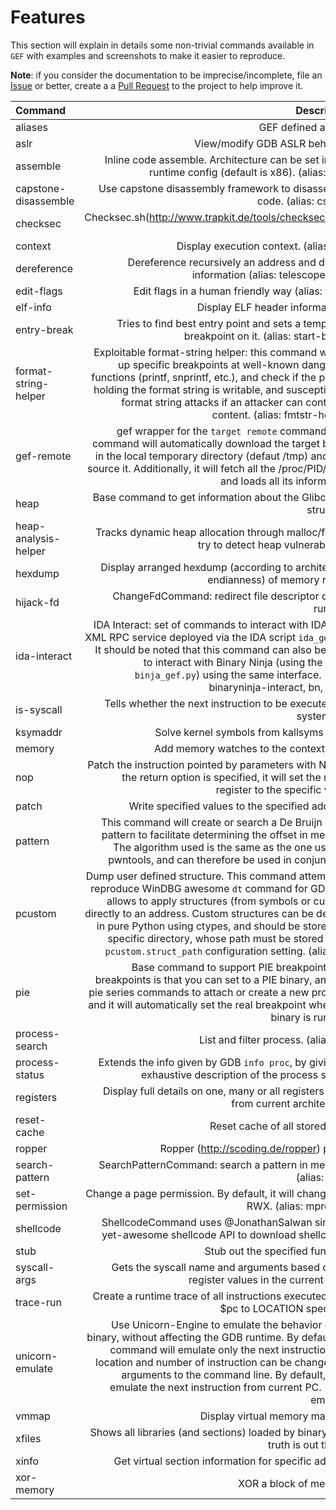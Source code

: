 # Features #

This section will explain in details some non-trivial commands available in `GEF`
with examples and screenshots to make it easier to reproduce.

__Note__: if you consider the documentation to be imprecise/incomplete,
file an [Issue](https://github.com/hugsy/gef/issues/86) or better,
create a a [Pull Request](https://github.com/hugsy/gef/pulls) to the project to help
improve it.

| Command    | Description |
|:-----------|----------------:|
|aliases                   | GEF defined aliases|
|aslr                      | View/modify GDB ASLR behavior.|
|assemble                  | Inline code assemble. Architecture can be set in GEF runtime config (default is x86).  (alias: asm) |
|capstone-disassemble      | Use capstone disassembly framework to disassemble code. (alias: cs-dis) |
|checksec                  | Checksec.sh(http://www.trapkit.de/tools/checksec.html) port. |
|context                   | Display execution context. (alias: ctx)|
|dereference               | Dereference recursively an address and display information (alias: telescope, dps)|
|edit-flags                | Edit flags in a human friendly way (alias: flags)|
|elf-info                  | Display ELF header informations.|
|entry-break               | Tries to find best entry point and sets a temporary breakpoint on it. (alias: start-break)|
|format-string-helper      | Exploitable format-string helper: this command will set up specific breakpoints at well-known dangerous functions (printf, snprintf, etc.), and check if the pointer holding the format string is writable, and  susceptible to format string attacks if an attacker can control its content. (alias: fmtstr-helper)|
|gef-remote                | gef wrapper for the `target remote` command. This command will automatically download the target binary in the local temporary directory (defaut /tmp) and then source it. Additionally, it will fetch all the /proc/PID/maps and loads all its information.|
|heap                      | Base command to get information about the Glibc heap structure.|
|heap-analysis-helper      | Tracks dynamic heap allocation through malloc/free to try to detect heap vulnerabilities.|
|hexdump                   | Display arranged hexdump (according to architecture endianness) of memory range.|
|hijack-fd                 | ChangeFdCommand: redirect file descriptor during runtime.|
|ida-interact              | IDA Interact: set of commands to interact with IDA via a XML RPC service deployed via the IDA script `ida_gef.py`. It should be noted that this command can also be used to interact with Binary Ninja (using the script `binja_gef.py`) using the same interface. (alias: binaryninja-interact, bn, binja)|
|is-syscall                | Tells whether the next instruction to be executed is a system call.|
|ksymaddr                  | Solve kernel symbols from kallsyms table.|
|memory                    | Add memory watches to the context view.|
|nop                       | Patch the instruction pointed by parameters with NOP. If the return option is specified, it will set the return register to the specific value.|
|patch                     | Write specified values to the specified address.|
|pattern                   | This command will create or search a De Bruijn cyclic pattern to facilitate determining the offset in memory. The algorithm used is the same as the one used by pwntools, and can therefore be used in conjunction.|
|pcustom                   | Dump user defined structure. This command attempts to reproduce WinDBG awesome `dt` command for GDB and allows to apply structures (from symbols or custom) directly to an address. Custom structures can be defined in pure Python using ctypes, and should be stored in a specific directory, whose path must be stored in the `pcustom.struct_path` configuration setting. (alias: dt)|
|pie                       | Base command to support PIE breakpoints. PIE breakpoints is that you can set to a PIE binary, and use pie series commands to attach or create a new process, and it will automatically set the real breakpoint when the binary is running.
|process-search            | List and filter process. (alias: ps)|
|process-status            | Extends the info given by GDB `info proc`, by giving an exhaustive description of the process status.|
|registers                 | Display full details on one, many or all registers value from current architecture.|
|reset-cache               | Reset cache of all stored data.|
|ropper                    | Ropper (http://scoding.de/ropper) plugin|
|search-pattern            | SearchPatternCommand: search a pattern in memory. (alias: grep)|
|set-permission            | Change a page permission. By default, it will change it to RWX. (alias: mprotect)|
|shellcode                 | ShellcodeCommand uses @JonathanSalwan simple-yet-awesome shellcode API to download shellcodes.|
|stub                      | Stub out the specified function.|
|syscall-args              | Gets the syscall name and arguments based on the register values in the current state.|
|trace-run                 | Create a runtime trace of all instructions executed from $pc to LOCATION specified.|
|unicorn-emulate           | Use Unicorn-Engine to emulate the behavior of the binary, without affecting the GDB runtime. By default the command will emulate only the next instruction, but location and number of instruction can be changed via arguments to the command line. By default, it will emulate the next instruction from current PC. (alias: emulate)|
|vmmap                     | Display virtual memory mapping|
|xfiles                    | Shows all libraries (and sections) loaded by binary (The truth is out there).|
|xinfo                     | Get virtual section information for specific address|
|xor-memory                | XOR a block of memory.|

